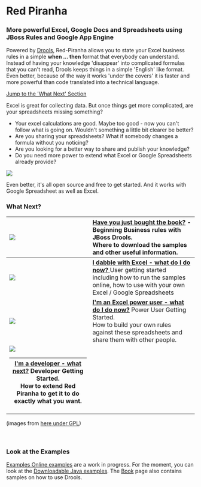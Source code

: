 # Red Piranha #
### More powerful Excel, Google Docs and Spreadsheets using JBoss Rules and Google App Engine ###

Powered by [Drools](http://www.jboss.org/drools), Red-Piranha allows you to state your Excel business rules in a simple **when ... then** format that everybody can understand.<br />
Instead of having your knowledge 'disappear' into complicated formulas that you can't read, Drools keeps things in a simple 'English' like format.<br />
Even better, because of the way it works 'under the covers' it is faster and more powerful than code translated into a technical language.

[Jump to the 'What Next' Section](#What_Next?.md)

Excel is great for collecting data. But once things get more complicated, are your spreadsheets missing something?

  * Your excel calculations are good. Maybe too good - now you can't follow what is going on. Wouldn't something a little bit clearer be better?
  * Are you sharing your spreadsheets? What if somebody changes a formula without you noticing?
  * Are you looking for a better way to share and publish your knowledge?
  * Do you need more power to extend what Excel or Google Spreadsheets already provide?


<img src='http://red-piranha.googlecode.com/svn/wiki/images/red-cloud-wikipedia-credit.jpg' />

Even better, it's all open source and free to get started. And it works with Google Spreadsheet as well as Excel.

### What Next? ###

<a href='Hidden comment: TODO icon tidy'></a>

| <img src='http://icons.iconarchive.com/icons/mart/glaze/48/man-icon.png' /> | **[Have you just bought the book?](Book.md)** - Beginning Business rules with JBoss Drools. <br /> Where to download the samples and other useful information. |
|:----------------------------------------------------------------------------|:---------------------------------------------------------------------------------------------------------------------------------------------------------------|
| <img src='http://icons.iconarchive.com/icons/mart/glaze/48/spreadsheet-icon.png' /> | **[I dabble with Excel - what do I do now? ](UserEndUserGettingStarted.md)** User getting started <br /> including how to run the samples online, how to use with your own Excel / Google Spreadsheets|
| <img src='http://icons.iconarchive.com/icons/mart/glaze/48/package-development-icon.png' /> | **[I'm an Excel power user - what do I do now?](PowerPowerUserGettingStarted.md)** Power User Getting Started. <br /> How to build your own rules against these spreadsheets and share them with other people.|
|  <img src='http://icons.iconarchive.com/icons/mart/glaze/48/source-j-icon.png'> <table><thead><th> <b><a href='DevDeveloperGettingStarted.md'>I'm a developer - what next?</a></b> Developer Getting Started.<br /> How to extend Red Piranha to get it to do exactly what you want.</th></thead><tbody></tbody></table>

(images from <a href='http://www.iconarchive.com/show/glaze-icons-by-mart/spreadsheet-icon.html'>here under GPL</a>)<br>
<br>
<br>
<h3>Look at the Examples</h3>
<a href='RedPiranha.md'>Examples Online examples</a> are a work in progress. For the moment, you can look at the <a href='RedPiranhaExamples.md'>Downloadable Java examples</a>. The <a href='Book.md'>Book</a> page also contains samples on how to use Drools.<br>
<br>
